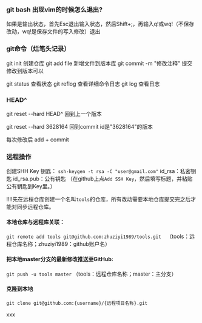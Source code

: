 ### git bash 出现vim的时候怎么退出?
如果是输出状态，首先Esc退出输入状态，然后Shift+;，再输入q!或wq!（不保存改动，wq!是保存文件的写入修改）退出

### git命令（烂笔头记录）
git init 创建仓库
git add file  新增文件到版本库
git commit -m "修改注释"  提交修改到版本可以

git status 查看状态
git reflog 查看详细命令日志
git log  查看日志

### HEAD^ 

git reset --hard HEAD^  回到上一个版本

git reset --hard 3628164   回到commit id是"3628164"的版本


每次修改后  add + commit 



### 远程操作
创建SHH Key 钥匙：
`ssh-keygen -t rsa -C "user@gmail.com"` 
id_rsa：私密钥匙
id_rsa.pub：公有钥匙 （在github上点`Add SSH Key`，然后填写标题，并粘贴公有钥匙到Key里。）

!!!!先在远程仓库创建一个名叫`tools`的仓库，所有改动需要本地仓库提交完之后才能对同步远程仓库。

#### 本地仓库与远程库关联：
`git remote add tools git@github.com:zhuziyi1989/tools.git  `（tools：远程仓库名称；zhuziyi1989：github账户名）
#### 把本地master分支的最新修改推送至GitHub:
`git push -u tools master`   （tools：远程仓库名称；master：主分支）

#### 克隆到本地
`git clone git@github.com:{username}/{远程项目名称}.git`

xxx